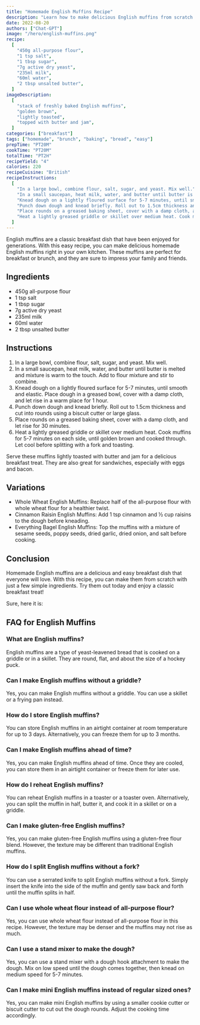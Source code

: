 ```yaml
---
title: "Homemade English Muffins Recipe"
description: "Learn how to make delicious English muffins from scratch with this easy recipe. Perfect for breakfast or brunch!"
date: 2022-08-20
authors: ["Chat-GPT"]
image: "/hero/english-muffins.png"
recipe:
  [
    "450g all-purpose flour",
    "1 tsp salt",
    "1 tbsp sugar",
    "7g active dry yeast",
    "235ml milk",
    "60ml water",
    "2 tbsp unsalted butter",
  ]
imageDescription:
  [
    "stack of freshly baked English muffins",
    "golden brown",
    "lightly toasted",
    "topped with butter and jam",
  ]
categories: ["breakfast"]
tags: ["homemade", "brunch", "baking", "bread", "easy"]
prepTime: "PT20M"
cookTime: "PT20M"
totalTime: "PT2H"
recipeYield: "4"
calories: 220
recipeCuisine: "British"
recipeInstructions:
  [
    "In a large bowl, combine flour, salt, sugar, and yeast. Mix well.",
    "In a small saucepan, heat milk, water, and butter until butter is melted and mixture is warm to the touch. Add to flour mixture and stir to combine.",
    "Knead dough on a lightly floured surface for 5-7 minutes, until smooth and elastic. Place dough in a greased bowl, cover with a damp cloth, and let rise in a warm place for 1 hour.",
    "Punch down dough and knead briefly. Roll out to 1.5cm thickness and cut into rounds using a biscuit cutter or large glass.",
    "Place rounds on a greased baking sheet, cover with a damp cloth, and let rise for 30 minutes.",
    "Heat a lightly greased griddle or skillet over medium heat. Cook muffins for 5-7 minutes on each side, until golden brown and cooked through. Let cool before splitting with a fork and toasting.",
  ]
---
```


English muffins are a classic breakfast dish that have been enjoyed for generations. With this easy recipe, you can make delicious homemade English muffins right in your own kitchen. These muffins are perfect for breakfast or brunch, and they are sure to impress your family and friends.

## Ingredients

- 450g all-purpose flour
- 1 tsp salt
- 1 tbsp sugar
- 7g active dry yeast
- 235ml milk
- 60ml water
- 2 tbsp unsalted butter

## Instructions

1. In a large bowl, combine flour, salt, sugar, and yeast. Mix well.
2. In a small saucepan, heat milk, water, and butter until butter is melted and mixture is warm to the touch. Add to flour mixture and stir to combine.
3. Knead dough on a lightly floured surface for 5-7 minutes, until smooth and elastic. Place dough in a greased bowl, cover with a damp cloth, and let rise in a warm place for 1 hour.
4. Punch down dough and knead briefly. Roll out to 1.5cm thickness and cut into rounds using a biscuit cutter or large glass.
5. Place rounds on a greased baking sheet, cover with a damp cloth, and let rise for 30 minutes.
6. Heat a lightly greased griddle or skillet over medium heat. Cook muffins for 5-7 minutes on each side, until golden brown and cooked through. Let cool before splitting with a fork and toasting.

Serve these muffins lightly toasted with butter and jam for a delicious breakfast treat. They are also great for sandwiches, especially with eggs and bacon.

## Variations

- Whole Wheat English Muffins: Replace half of the all-purpose flour with whole wheat flour for a healthier twist.
- Cinnamon Raisin English Muffins: Add 1 tsp cinnamon and ½ cup raisins to the dough before kneading.
- Everything Bagel English Muffins: Top the muffins with a mixture of sesame seeds, poppy seeds, dried garlic, dried onion, and salt before cooking.

## Conclusion

Homemade English muffins are a delicious and easy breakfast dish that everyone will love. With this recipe, you can make them from scratch with just a few simple ingredients. Try them out today and enjoy a classic breakfast treat!

Sure, here it is:

## FAQ for English Muffins

### What are English muffins?

English muffins are a type of yeast-leavened bread that is cooked on a griddle or in a skillet. They are round, flat, and about the size of a hockey puck.

### Can I make English muffins without a griddle?

Yes, you can make English muffins without a griddle. You can use a skillet or a frying pan instead.

### How do I store English muffins?

You can store English muffins in an airtight container at room temperature for up to 3 days. Alternatively, you can freeze them for up to 3 months.

### Can I make English muffins ahead of time?

Yes, you can make English muffins ahead of time. Once they are cooled, you can store them in an airtight container or freeze them for later use.

### How do I reheat English muffins?

You can reheat English muffins in a toaster or a toaster oven. Alternatively, you can split the muffin in half, butter it, and cook it in a skillet or on a griddle.

### Can I make gluten-free English muffins?

Yes, you can make gluten-free English muffins using a gluten-free flour blend. However, the texture may be different than traditional English muffins.

### How do I split English muffins without a fork?

You can use a serrated knife to split English muffins without a fork. Simply insert the knife into the side of the muffin and gently saw back and forth until the muffin splits in half.

### Can I use whole wheat flour instead of all-purpose flour?

Yes, you can use whole wheat flour instead of all-purpose flour in this recipe. However, the texture may be denser and the muffins may not rise as much.

### Can I use a stand mixer to make the dough?

Yes, you can use a stand mixer with a dough hook attachment to make the dough. Mix on low speed until the dough comes together, then knead on medium speed for 5-7 minutes.

### Can I make mini English muffins instead of regular sized ones?

Yes, you can make mini English muffins by using a smaller cookie cutter or biscuit cutter to cut out the dough rounds. Adjust the cooking time accordingly.
